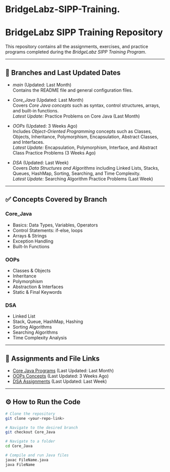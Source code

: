 # BridgeLabz-SIPP-Training.

# BridgeLabz SIPP Training Repository

This repository contains all the assignments, exercises, and practice programs completed during the *BridgeLabz SIPP Training Program*.

---

## 📂 Branches and Last Updated Dates

- *main* (Updated: Last Month)  
  Contains the README file and general configuration files.

- *Core_Java* (Updated: Last Month)  
  Covers *Core Java concepts* such as syntax, control structures, arrays, and built-in functions.  
  *Latest Update:* Practice Problems on Core Java (Last Month)

- *OOPs* (Updated: 3 Weeks Ago)  
  Includes *Object-Oriented Programming* concepts such as Classes, Objects, Inheritance, Polymorphism, Encapsulation, Abstract Classes, and Interfaces.  
  *Latest Update:* Encapsulation, Polymorphism, Interface, and Abstract Class Practice Problems (3 Weeks Ago)

- *DSA* (Updated: Last Week)  
  Covers *Data Structures and Algorithms* including Linked Lists, Stacks, Queues, HashMap, Sorting, Searching, and Time Complexity.  
  *Latest Update:* Searching Algorithm Practice Problems (Last Week)

---

## ✅ Concepts Covered by Branch

### Core_Java
- Basics: Data Types, Variables, Operators
- Control Statements: if-else, loops
- Arrays & Strings
- Exception Handling
- Built-In Functions

### OOPs
- Classes & Objects
- Inheritance
- Polymorphism
- Abstraction & Interfaces
- Static & Final Keywords

### DSA
- Linked List
- Stack, Queue, HashMap, Hashing
- Sorting Algorithms
- Searching Algorithms
- Time Complexity Analysis

---

## 📌 Assignments and File Links
- [Core Java Programs](https://github.com/SanchiTripathi/BridgeLabz-SIPP-Training./tree/Core_Java) (Last Updated: Last Month)
- [OOPs Concepts](https://github.com/SanchiTripathi/BridgeLabz-SIPP-Training./tree/OOPS) (Last Updated: 3 Weeks Ago)
- [DSA Assignments](https://github.com/SanchiTripathi/BridgeLabz-SIPP-Training./tree/DSA) (Last Updated: Last Week)


---

## ⚙ How to Run the Code
```bash
# Clone the repository
git clone <your-repo-link>

# Navigate to the desired branch
git checkout Core_Java

# Navigate to a folder
cd Core_Java

# Compile and run Java files
javac FileName.java
java FileName
